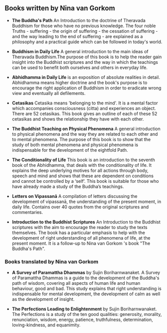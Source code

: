 ## Books written by Nina van Gorkom

- **The Buddha's Path** An Introduction to the doctrine of Theravada
Buddhism for those who have no previous knowledge. The four noble
Truths - suffering - the origin of suffering - the cessation of suffering
-and the way leading to the end of suffering - are explained as a
philosophy and a practical guide which can be followed in today's world.
- **Buddhism in Daily Life** A general introduction to the main ideas
of Theravada Buddhism.The purpose of this book is to help the reader
gain insight into the Buddhist scriptures and the way in which the
teachings can be used to benefit both ourselves and others in everyday
life.
- **Abhidhamma in Daily Life** is an exposition of absolute realities
in detail. Abhidhamma means higher doctrine and the book's purpose
is to encourage the right application of Buddhism in order to eradicate
wrong view and eventually all defilements.

- **Cetasikas** Cetasika means 'belonging to the mind'. It is a mental
factor which accompanies consciousness (citta) and experiences an
object. There are 52 cetasikas. This book gives an outline of each
of these 52 cetasikas and shows the relationship they have with each
other.
- **The Buddhist Teaching on Physical Phenomena** A general introduction
to physical phenomena and the way they are related to each other and
to mental phenomena. The purpose of this book is to show that the
study of both mental phenomena and physical phenomena is indispensable
for the development of the eightfold Path.

- **The Conditionality of Life**
This book is an introduction to the seventh book of the Abhidhamma,
that deals with the conditionality of life. It explains the deep underlying
motives for all actions through body, speech and mind and shows that these are
dependent on conditions and cannot be controlled by a ‘self’. This book is suitable for those who have already made a study of the Buddha’s teachings.

- **Letters on Vipassanā** 
A compilation of letters discussing the development of vipassanā, the understanding of the present moment, in daily life. Contains over 40 quotes from the original scriptures and commentaries.  

- **Introduction to the Buddhist Scriptures** 
An Introduction to the Buddhist scriptures with the aim to encourage the reader to study the texts themselves. The book has a particular emphasis to help with the development of right understanding of all phenomena of life, at the present moment. It is a follow-up to Nina van Gorkom 's book "The Buddha's Path".  


### Books translated by Nina van Gorkom

- **A Survey of Paramattha Dhammas** by Sujin Boriharnwanaket. A Survey of Paramattha Dhammas is a guide to the development of the Buddha's path of wisdom, covering all aspects of human life and human behaviour, good and bad. This study explains that right understanding is indispensable for mental
development, the development of calm as well as the development of
insight.

- **The Perfections Leading to Enlightenment** by Sujin Boriharnwanaket. The Perfections is a study of the ten good qualities: generosity, morality, renunciation,
wisdom, energy, patience, truthfulness, determination, loving-kindness,
and equanimity.
